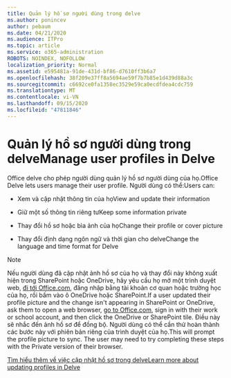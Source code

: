 ```yaml
---
title: Quản lý hồ sơ người dùng trong delve
ms.author: ponincev
author: pebaum
ms.date: 04/21/2020
ms.audience: ITPro
ms.topic: article
ms.service: o365-administration
ROBOTS: NOINDEX, NOFOLLOW
localization_priority: Normal
ms.assetid: e595481a-91de-431d-bf86-d7610ff3b6a7
ms.openlocfilehash: 38f209e37ff8a5694ae59f7b7b85e1d439d88a3c
ms.sourcegitcommit: c6692ce0fa1358ec3529e59ca0ecdfdea4cdc759
ms.translationtype: MT
ms.contentlocale: vi-VN
ms.lasthandoff: 09/15/2020
ms.locfileid: "47811846"
---
```

# <a name="manage-user-profiles-in-delve"></a><span data-ttu-id="b632a-102">Quản lý hồ sơ người dùng trong delve</span><span class="sxs-lookup"><span data-stu-id="b632a-102">Manage user profiles in Delve</span></span>

<span data-ttu-id="b632a-103">Office delve cho phép người dùng quản lý hồ sơ người dùng của họ.</span><span class="sxs-lookup"><span data-stu-id="b632a-103">Office Delve lets users manage their user profile.</span></span> <span data-ttu-id="b632a-104">Người dùng có thể:</span><span class="sxs-lookup"><span data-stu-id="b632a-104">Users can:</span></span>
  
- <span data-ttu-id="b632a-105">Xem và cập nhật thông tin của họ</span><span class="sxs-lookup"><span data-stu-id="b632a-105">View and update their information</span></span>
    
- <span data-ttu-id="b632a-106">Giữ một số thông tin riêng tư</span><span class="sxs-lookup"><span data-stu-id="b632a-106">Keep some information private</span></span>
    
- <span data-ttu-id="b632a-107">Thay đổi hồ sơ hoặc bìa ảnh của họ</span><span class="sxs-lookup"><span data-stu-id="b632a-107">Change their profile or cover picture</span></span>
    
- <span data-ttu-id="b632a-108">Thay đổi định dạng ngôn ngữ và thời gian cho delve</span><span class="sxs-lookup"><span data-stu-id="b632a-108">Change the language and time format for Delve</span></span>
    
> [!NOTE]
> <span data-ttu-id="b632a-109">Nếu người dùng đã cập nhật ảnh hồ sơ của họ và thay đổi này không xuất hiện trong SharePoint hoặc OneDrive, hãy yêu cầu họ mở một trình duyệt web, [đi tới Office.com](https://www.office.com), đăng nhập bằng tài khoản cơ quan hoặc trường học của họ, rồi bấm vào ô OneDrive hoặc SharePoint.</span><span class="sxs-lookup"><span data-stu-id="b632a-109">If a user updated their profile picture and the change isn't appearing in SharePoint or OneDrive, ask them to open a web browser, [go to Office.com](https://www.office.com), sign in with their work or school account, and then click the OneDrive or SharePoint tile.</span></span> <span data-ttu-id="b632a-110">Điều này sẽ nhắc đến ảnh hồ sơ để đồng bộ. Người dùng có thể cần thử hoàn thành các bước này với phiên bản riêng của trình duyệt của họ.</span><span class="sxs-lookup"><span data-stu-id="b632a-110">This will prompt the profile picture to sync. The user may need to try completing these steps with the Private version of their browser.</span></span> 
  
[<span data-ttu-id="b632a-111">Tìm hiểu thêm về việc cập nhật hồ sơ trong delve</span><span class="sxs-lookup"><span data-stu-id="b632a-111">Learn more about updating profiles in Delve</span></span>](https://go.microsoft.com/fwlink/?linkid=735070)
  

